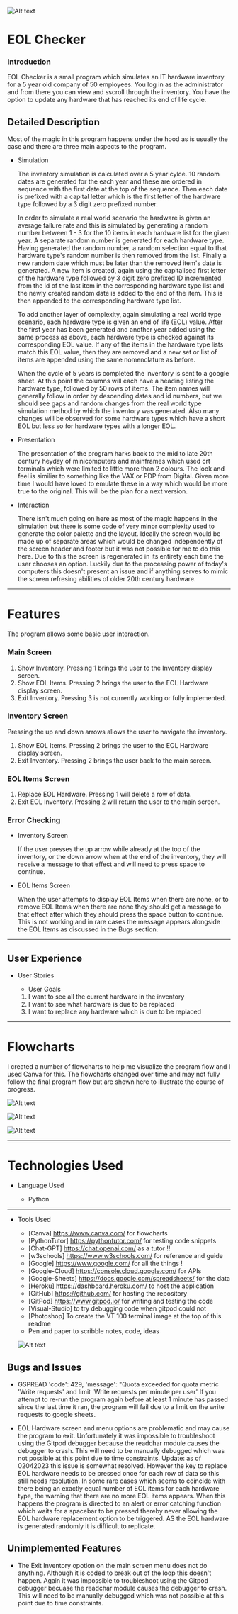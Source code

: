 ![Alt text](media/vt100.jpg)

# EOL Checker

### Introduction

EOL Checker is a small program which simulates an IT hardware inventory for a 5 year old company of 50 employees. You log in as the administrator and from there you can view and sscroll through the inventory. You have the option to update any hardware that has reached its end of life cycle.

## Detailed Description

Most of the magic in this program happens under the hood as is usually the case and there are three main aspects to the program.

- Simulation

    The inventory simulation is calculated over a 5 year cylce. 10 random dates are generated for
    the each year and these are ordered in sequence with the first date at the top of the sequence. Then each date is prefixed with a capital letter which is the first letter of the hardware type followed by a 3 digit zero prefixed number.

    In order to simulate a real world scenario the hardware is given an average failure rate and this is simulated by generating a random number between 1 - 3 for the 10 items in each hardware list for the given year. A separate random number is generated for each hardware type. Having generated the random number, a random selection equal to that hardware type's random number is then removed from the list. Finally a new random date which must be later than the removed item's date is generated. A new item is created, again using the capitalised first letter of the hardware type followed by 3 digit zero prefixed ID incremented from the id of the last item in the corresponding hardware type list and the newly created random date is added to the end of the item. This is then appended to the corresponding hardware type list.

    To add another layer of complexity, again simulating a real world type scenario, each hardware type is given an end of life (EOL) value. After the first year has been generated and another year added using the same process as above, each hardware type is checked against its corresponding EOL value. If any of the items in the hardware type lists match this EOL value, then they are removed and a new set or list of items are appended using the same nomenclature as before.

    When the cycle of 5 years is completed the inventory is sent to a google sheet. At this point the columns will each have a heading listing the hardware type, followed by 50 rows of items. The item names will generally follow in order by descending dates and id numbers, but we should see gaps and random changes from the real world type simulation method by which the inventory was generated. Also many changes will be observed for some hardware types which have a short EOL but less so for hardware types with a longer EOL.

- Presentation

    The presentation of the program harks back to the mid to late 20th century heyday of minicomputers and mainframes which used crt terminals which were limited to little more than 2 colours. The look and feel is similiar to something like the VAX or PDP from Digital. Given more time I would have loved to emulate these in a way which would be more true to the original. This will be the plan for a next version.

- Interaction

    There isn't much going on here as most of the magic happens in the simulation but there is some code of very minor complexity used to generate the color palette and the layout. Ideally the screen would be made up of separate areas which would be changed independently of the screen header and footer but it was not possible for me to do this here. Due to this the screen is regenerated in its entirety each time the user chooses an option. Luckily due to the processing power of today's computers this doesn't present an issue and if anything serves to mimic the screen refresing abilities of older 20th century hardware. 

---

# Features

The program allows some basic user interaction.

### Main Screen 
1. Show Inventory. Pressing 1 brings the user to the Inventory display screen.
2. Show EOL Items. Pressing 2 brings the user to the EOL Hardware display screen.
3. Exit Inventory. Pressing 3 is not currently working or fully implemented.

### Inventory Screen

Pressing the up and down arrows allows the user to navigate the inventory.
1. Show EOL Items. Pressing 2 brings the user to the EOL Hardware display screen.
2. Exit Inventory. Pressing 2 brings the user back to the main screen.

### EOL Items Screen

1. Replace EOL Hardware. Pressing 1 will delete a row of data.
2. Exit EOL Inventory. Pressing 2 will return the user to the main screen.

### Error Checking

- Inventory Screen

    If the user presses the up arrow while already at the top of the inventory, or the down arrow when at the end of the inventory, they will receive a message to that effect and will need to press space to continue.

- EOL Items Screen

    When the user attempts to display EOL Items when there are none, or to remove EOL Items when there are none they should get a message to that effect after which they should press the space button to continue. This is not working and in rare cases the message appears alongside the EOL Items as discussed in the Bugs section.


----
## User Experience

- User Stories

    - User Goals

    1. I want to see all the current hardware in the inventory
    2. I want to see what hardware is due to be replaced
    3. I want to replace any hardware which is due to be replaced

---
# Flowcharts

I created a number of flowcharts to help me visualize the program flow and I used Canva for this. The flowcharts changed over time and may not fully follow the final program flow but are shown here to illustrate the course of progress.

![Alt text](media/Initial%20flowchart.png)

![Alt text](media/generate%20data.png)

![Alt text](media/replace%20items%20algorithm.png)


---
# Technologies Used

- Language Used

    - Python

---
- Tools Used

    - [Canva] https://www.canva.com/ for flowcharts
    - [PythonTutor] https://pythontutor.com/ for testing code snippets
    - [Chat-GPT] https://chat.openai.com/ as a tutor !!
    - [w3schools] https://www.w3schools.com/ for reference and guide
    - [Google] https://www.google.com/ for all the things !
    - [Google-Cloud] https://console.cloud.google.com/ for APIs
    - [Google-Sheets] https://docs.google.com/spreadsheets/ for the data
    - [Heroku] https://dashboard.heroku.com/ to host the application
    - [GitHub] https://github.com/ for hosting the repository
    - [GitPod] https://www.gitpod.io/ for writing and testing the code
    - [Visual-Studio] to try debugging code when gitpod could not
    - [Photoshop] To create the VT 100 terminal image at the top of this readme
    - Pen and paper to scribble notes, code, ideas 

    ![Alt text](media/scribbles.jpg)

## Bugs and Issues

* GSPREAD 'code': 429, 'message': "Quota exceeded for quota metric 'Write requests' and limit 'Write requests per minute per user' If you attempt to re-run the program again before at least 1 minute has passed since the last time it ran, the program will fail due to a limit on the write requests to google sheets. 

* EOL Hardware screen and menu options are problematic and may cause the program to exit. Unfortunately it was impossible to troubleshoot using the Gitpod debugger because the readchar module causes the debugger to crash. This will need to be manually debugged which was not possible at this point due to time constraints. Update: as of 02042023 this issue is somewhat resolved. However the key to replace EOL hardware needs to be pressed once for each row of data so this still needs resolution. In some rare cases which seems to coincide with there being an exactly equal number of EOL items for each hardware type, the warning that there are no more EOL items appears. When this happens the program is directed to an alert or error catching function which waits for a spacebar to be pressed thereby never allowing the EOL hardware replacement option to be triggered. AS the EOL hardware is generated randomly it is difficult to replicate.

## Unimplemented Features

* The Exit Inventory opotion on the main screen menu does not do anything. Although it is coded to break out of the loop this doesn't happen. Again it was impossible to troubleshoot using the Gitpod debugger becuase the readchar module causes the debugger to crash. This will need to be manually debugged which was not possible at this point due to time constraints.
